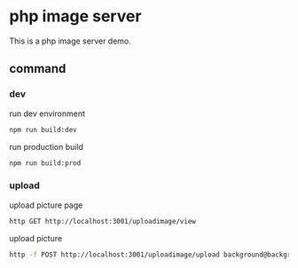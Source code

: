 # php image server 
This is a php image server demo.

## command

### dev

run dev environment
```bash
npm run build:dev
```

run production build
```bash
npm run build:prod
```

### upload

upload picture page
```bash
http GET http://localhost:3001/uploadimage/view
```

upload picture 

```bash
http -f POST http://localhost:3001/uploadimage/upload background@background.jpg
```

